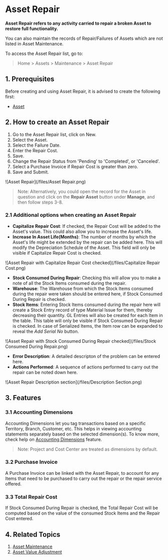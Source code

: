 
# Asset Repair



**Asset Repair refers to any activity carried to repair a broken Asset to restore full functionality.**


You can also maintain the records of Repair/Failures of Assets which are not listed in Asset Maintenance.


To access the Asset Repair list, go to:



> 
> Home > Assets > Maintenance > Asset Repair
> 
> 
> 


## 1. Prerequisites


Before creating and using Asset Repair, it is advised to create the following first:


* [Asset](/docs/en/asset/asset)


## 2. How to create an Asset Repair


1. Go to the Asset Repair list, click on New.
2. Select the Asset.
3. Select the Failure Date.
4. Enter the Repair Cost.
5. Save.
6. Change the Repair Status from 'Pending' to 'Completed', or 'Canceled'.
7. Select a Purchase Invoice if Repair Cost is greater than zero.
8. Save and Submit.


![Asset Repair](/files/Asset Repair.png)



> 
> Note: Alternatively, you could open the record for the Asset in question and click on the **Repair Asset** button under **Manage**, and then follow steps 3-8.
> 
> 
> 


### 2.1 Additional options when creating an Asset Repair


* **Capitalize Repair Cost**: If checked, the Repair Cost will be added to the Asset's value. This could also allow you to increase the Asset's life.
* **Increase In Asset Life(Months)**: The number of months by which the Asset's life might be extended by the repair can be added here. This will modify the Depreciation Schedule of the Asset. This field will only be visible if Capitalize Repair Cost is checked.


![Asset Repair with Capitalize Repair Cost checked](/files/Capitalize Repair Cost.png)


* **Stock Consumed During Repair**: Checking this will allow you to make a note of all the Stock Items consumed during the repair.
* **Warehouse**: The Warehouse from which the Stock Items consumed during the repair were taken should be entered here, if Stock Consumed During Repair is checked.
* **Stock Items**: Entering Stock Items consumed during the repair here will create a Stock Entry record of type Material Issue for them, thereby decreasing their quantity. GL Entries will also be created for each Item in the table. This table will only be visible if Stock Consumed During Repair is checked. In case of Serialized Items, the Item row can be expanded to reveal the *Add Serial No* button.


![Asset Repair with Stock Consumed During Repair checked](/files/Stock Consumed During Repair.png)


* **Error Description**: A detailed descripton of the problem can be entered here.
* **Actions Performed**: A sequence of actions performed to carry out the repair can be noted down here.


![Asset Repair Description section](/files/Description Section.png)


## 3. Features


### 3.1 Accounting Dimensions


Accounting Dimensions let you tag transactions based on a specific Territory, Branch, Customer, etc. This helps in viewing accounting statements separately based on the selected dimension(s). To know more, check help on [Accounting Dimensions](/docs/user/manual/en/accounts/accounting-dimensions) feature.



> 
> Note: Project and Cost Center are treated as dimensions by default.
> 
> 
> 


### 3.2 Purchase Invoice


A Purchase Invoice can be linked with the Asset Repair, to account for any Items that need to be purchased to carry out the repair or the repair service offered.


### 3.3 Total Repair Cost


If Stock Consumed During Repair is checked, the Total Repair Cost will be computed based on the value of the consumed Stock Items and the Repair Cost entered.


## 4. Related Topics


1. [Asset Maintenance](/docs/en/asset/asset-maintenance)
2. [Asset Value Adjustment](/docs/en/asset/asset-value-adjustment)





